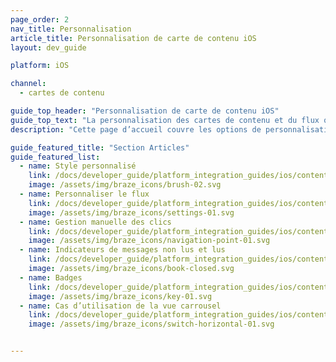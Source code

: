 ```yaml
---
page_order: 2
nav_title: Personnalisation
article_title: Personnalisation de carte de contenu iOS
layout: dev_guide

platform: iOS

channel:
  - cartes de contenu

guide_top_header: "Personnalisation de carte de contenu iOS"
guide_top_text: "La personnalisation des cartes de contenu et du flux qui les contient doit être effectuée pendant le processus d’intégration. Avant de personnaliser, les développeurs devraient travailler avec leur équipe marketing pour déterminer quelle approche de personnalisation convient le mieux aux besoins de votre marque. Chez Braze, nous mettons en évidence trois approches de personnalisation en fonction du niveau d’effort et de flexibilité associés fournis : ramper, marcher ou courir. Apprenez-en plus sur ces <a href='/docs/user_guide/message_building_by_channel/content_cards/customize/#customization-approaches'>approches de personnalisation</a> dans notre guide de l’utilisateur."
description: "Cette page d’accueil couvre les options de personnalisation de la carte de contenu Braze iOS SDK comme le style personnalisé, la personnalisation des flux, la gestion des clics, les indicateurs de messages lus et non lus, etc."

guide_featured_title: "Section Articles"
guide_featured_list:
  - name: Style personnalisé
    link: /docs/developer_guide/platform_integration_guides/ios/content_cards/customization/custom_styling/
    image: /assets/img/braze_icons/brush-02.svg
  - name: Personnaliser le flux
    link: /docs/developer_guide/platform_integration_guides/ios/content_cards/customization/customizing_feed/
    image: /assets/img/braze_icons/settings-01.svg
  - name: Gestion manuelle des clics
    link: /docs/developer_guide/platform_integration_guides/ios/content_cards/customization/handling_clicks_manually/
    image: /assets/img/braze_icons/navigation-point-01.svg
  - name: Indicateurs de messages non lus et lus
    link: /docs/developer_guide/platform_integration_guides/ios/content_cards/customization/read_unread_indicators/
    image: /assets/img/braze_icons/book-closed.svg
  - name: Badges
    link: /docs/developer_guide/platform_integration_guides/ios/content_cards/customization/badges/
    image: /assets/img/braze_icons/key-01.svg
  - name: Cas d’utilisation de la vue carrousel
    link: /docs/developer_guide/platform_integration_guides/ios/content_cards/customization/use_cases/carousel_view/
    image: /assets/img/braze_icons/switch-horizontal-01.svg


---
```

<br><br>